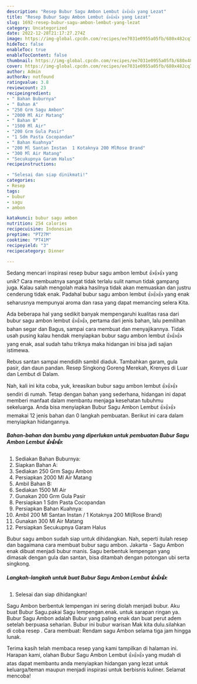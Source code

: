 ```yaml
---
description: "Resep Bubur Sagu Ambon Lembut 👍👍👍 yang Lezat"
title: "Resep Bubur Sagu Ambon Lembut 👍👍👍 yang Lezat"
slug: 1692-resep-bubur-sagu-ambon-lembut-yang-lezat
category: Uncategorized
date: 2022-12-28T21:17:27.274Z
image: https://img-global.cpcdn.com/recipes/ee7031e0955a05fb/680x482cq70/bubur-sagu-ambon-lembut-foto-resep-utama.jpg
hideToc: false
enableToc: true
enableTocContent: false
thumbnail: https://img-global.cpcdn.com/recipes/ee7031e0955a05fb/680x482cq70/bubur-sagu-ambon-lembut-foto-resep-utama.jpg
cover: https://img-global.cpcdn.com/recipes/ee7031e0955a05fb/680x482cq70/bubur-sagu-ambon-lembut-foto-resep-utama.jpg
author: Admin
authorAv: notfound
ratingvalue: 3.8
reviewcount: 23
recipeingredient:
- " Bahan Buburnya"
- " Bahan A"
- "250 Grm Sagu Ambon"
- "2000 Ml Air Matang"
- " Bahan B"
- "1500 Ml Air"
- "200 Grm Gula Pasir"
- "1 Sdm Pasta Cocopandan"
- " Bahan Kuahnya"
- "200 Ml Santan Instan  1 Kotaknya 200 MlRose Brand"
- "300 Ml Air Matang"
- "Secukupnya Garam Halus"
recipeinstructions:

- "Selesai dan siap dinikmati!"
categories:
- Resep
tags:
- bubur
- sagu
- ambon

katakunci: bubur sagu ambon 
nutrition: 254 calories
recipecuisine: Indonesian
preptime: "PT27M"
cooktime: "PT41M"
recipeyield: "3"
recipecategory: Dinner

---
```





Sedang mencari inspirasi resep bubur sagu ambon lembut 👍👍👍 yang unik? Cara membuatnya sangat tidak terlalu sulit namun tidak gampang juga. Kalau salah mengolah maka hasilnya tidak akan memuaskan dan justru cenderung tidak enak. Padahal bubur sagu ambon lembut 👍👍👍 yang enak seharusnya mempunyai aroma dan rasa yang dapat memancing selera Kita.





Ada beberapa hal yang sedikit banyak mempengaruhi kualitas rasa dari bubur sagu ambon lembut 👍👍👍, pertama dari jenis bahan, lalu pemilihan bahan segar dan Bagus, sampai cara membuat dan menyajikannya. Tidak usah pusing kalau hendak menyiapkan bubur sagu ambon lembut 👍👍👍 yang enak,      asal sudah tahu triknya maka hidangan ini bisa jadi sajian istimewa.














Rebus santan sampai mendidih sambil diaduk. Tambahkan garam, gula pasir, dan daun pandan. Resep Singkong Goreng Merekah, Krenyes di Luar dan Lembut di Dalam.






Nah, kali ini kita coba, yuk, kreasikan bubur sagu ambon lembut 👍👍👍 sendiri di rumah. Tetap dengan bahan yang sederhana, hidangan ini dapat memberi manfaat dalam membantu menjaga kesehatan tubuhmu sekeluarga. Anda bisa menyiapkan Bubur Sagu Ambon Lembut 👍👍👍 memakai 12 jenis bahan dan 0 langkah pembuatan. Berikut ini cara dalam menyiapkan hidangannya.

<!--inarticleads1-->

##### Bahan-bahan dan bumbu yang diperlukan untuk pembuatan Bubur Sagu Ambon Lembut 👍👍👍:

1. Sediakan  Bahan Buburnya:
1. Siapkan  Bahan A:
1. Sediakan 250 Grm Sagu Ambon
1. Persiapkan 2000 Ml Air Matang
1. Ambil  Bahan B:
1. Sediakan 1500 Ml Air
1. Gunakan 200 Grm Gula Pasir
1. Persiapkan 1 Sdm Pasta Cocopandan
1. Persiapkan  Bahan Kuahnya:
1. Ambil 200 Ml Santan Instan / 1 Kotaknya 200 Ml(Rose Brand)
1. Gunakan 300 Ml Air Matang
1. Persiapkan Secukupnya Garam Halus


Bubur sagu ambon sudah siap untuk dihidangkan. Nah, seperti itulah resep dan bagaimana cara membuat bubur sagu ambon. Jakarta - Sagu Ambon enak dibuat menjadi bubur manis. Sagu berbentuk lempengan yang dimasak dengan gula dan santan, bisa ditambah dengan potongan ubi serta singkong. 

<!--inarticleads2-->

##### Langkah-langkah untuk buat Bubur Sagu Ambon Lembut 👍👍👍:


1. Selesai dan siap dihidangkan!

Sagu Ambon berbentuk lempengan ini sering diolah menjadi bubur. Aku buat Bubur Sagu.pakai Sagu lempengan.enak. untuk sarapan ringan ya. Bubur Sagu Ambon adalah Bubur yang paling enak dan buat perut adem setelah berpuasa seharian. Bubur ini bubur warisan Mak kita dulu.silahkan di coba resep . Cara membuat: Rendam sagu Ambon selama tiga jam hingga lunak. 

Terima kasih telah membaca resep yang kami tampilkan di halaman ini. Harapan kami, olahan Bubur Sagu Ambon Lembut 👍👍👍 yang mudah di atas dapat membantu anda menyiapkan hidangan yang lezat untuk keluarga/teman maupun menjadi inspirasi untuk berbisnis kuliner. Selamat mencoba!
